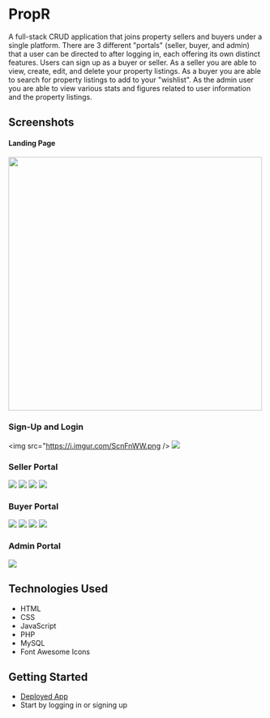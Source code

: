 # PropR

A full-stack CRUD application that joins property sellers and buyers under a single platform. There are 3 different "portals" (seller, buyer, and admin) that a user can be directed to after logging in, each offering its own distinct features. Users can sign up as a buyer or seller. As a seller you are able to view, create, edit, and delete your property listings. As a buyer you are able to search for property listings to add to your "wishlist". As the admin user you are able to view various stats and figures related to user information and the property listings.

## Screenshots
#### Landing Page
<img src="https://i.imgur.com/UhIEgqQ.png" width ="500" />

### Sign-Up and Login
<img src="https://i.imgur.com/ScnFnWW.png /> 
<img src="https://i.imgur.com/DR6Yplu.png" />

### Seller Portal
<img src="https://i.imgur.com/u5G9ouz.png" /> <img src="https://i.imgur.com/aywiOEx.png"  /> <img src="https://i.imgur.com/cTj8GVA.png"  /> <img src="https://i.imgur.com/1OMVAU6.png" />

### Buyer Portal
<img src="https://i.imgur.com/NabwyYy.png"  /> <img src="https://i.imgur.com/c3tXpK6.png" /> <img src="https://i.imgur.com/op8WZY6.png" /> <img src="https://i.imgur.com/lTTF69n.png" />

### Admin Portal
<img src="https://i.imgur.com/qhZSNkp.png" />

## Technologies Used
- HTML
- CSS
- JavaScript
- PHP
- MySQL
- Font Awesome Icons

## Getting Started
- [Deployed App](https://propr-cp.herokuapp.com/)
- Start by logging in or signing up





